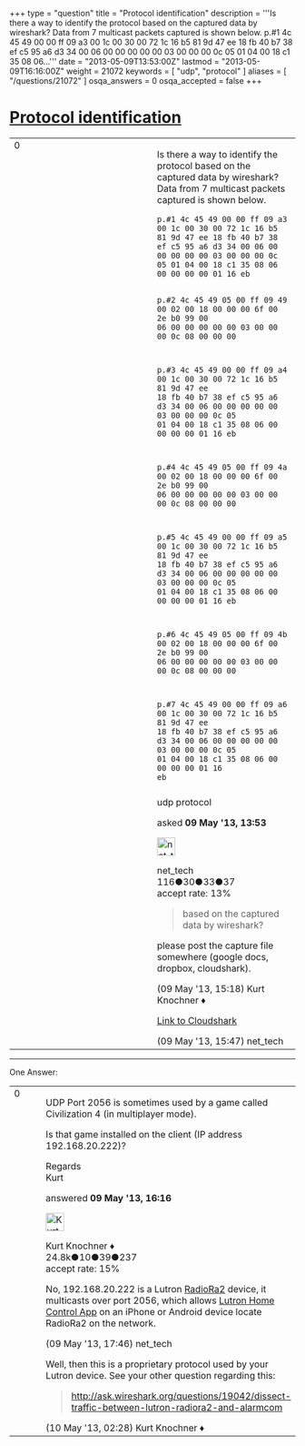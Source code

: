 +++
type = "question"
title = "Protocol identification"
description = '''Is there a way to identify the protocol based on the captured data by wireshark?  Data from 7 multicast packets captured is shown below. p.#1 4c 45 49 00 00 ff 09 a3 00 1c 00 30 00 72 1c 16 b5 81 9d 47 ee 18 fb 40 b7 38 ef c5 95 a6 d3 34 00 06 00 00 00 00 00 03 00 00 00 0c 05 01 04 00 18 c1 35 08 06...'''
date = "2013-05-09T13:53:00Z"
lastmod = "2013-05-09T16:16:00Z"
weight = 21072
keywords = [ "udp", "protocol" ]
aliases = [ "/questions/21072" ]
osqa_answers = 0
osqa_accepted = false
+++

<div class="headNormal">

# [Protocol identification](/questions/21072/protocol-identification)

</div>

<div id="main-body">

<div id="askform">

<table id="question-table" style="width:100%;"><colgroup><col style="width: 50%" /><col style="width: 50%" /></colgroup><tbody><tr class="odd"><td style="width: 30px; vertical-align: top"><div class="vote-buttons"><div id="post-21072-score" class="post-score" title="current number of votes">0</div><div id="favorite-count" class="favorite-count"></div></div></td><td><div id="item-right"><div class="question-body"><p>Is there a way to identify the protocol based on the captured data by wireshark? Data from 7 multicast packets captured is shown below.</p><pre><code>p.#1 4c 45 49 00 00 ff 09 a3 00 1c 00 30 00 72 1c 16 b5 81 9d 47 ee 18 fb 40 b7 38 ef c5 95 a6 d3 34 00 06 00 00 00 00 00 03 00 00 00 0c 05 01 04 00 18 c1 35 08 06 00 00 00 00 01 16 eb

p.#2 4c 45 49 05 00 ff 09 49 00 02 00 18 00 00 00 6f 00 2e b0 99 00 06 00 00 00 00 00 03 00 00 00 0c 08 00 00 00

p.#3 4c 45 49 00 00 ff 09 a4 00 1c 00 30 00 72 1c 16 b5 81 9d 47 ee 18 fb 40 b7 38 ef c5 95 a6 d3 34 00 06 00 00 00 00 00 03 00 00 00 0c 05 01 04 00 18 c1 35 08 06 00 00 00 00 01 16 eb

p.#4 4c 45 49 05 00 ff 09 4a 00 02 00 18 00 00 00 6f 00 2e b0 99 00 06 00 00 00 00 00 03 00 00 00 0c 08 00 00 00

p.#5 4c 45 49 00 00 ff 09 a5 00 1c 00 30 00 72 1c 16 b5 81 9d 47 ee 18 fb 40 b7 38 ef c5 95 a6 d3 34 00 06 00 00 00 00 00 03 00 00 00 0c 05 01 04 00 18 c1 35 08 06 00 00 00 00 01 16 eb

p.#6 4c 45 49 05 00 ff 09 4b 00 02 00 18 00 00 00 6f 00 2e b0 99 00 06 00 00 00 00 00 03 00 00 00 0c 08 00 00 00

p.#7 4c 45 49 00 00 ff 09 a6 00 1c 00 30 00 72 1c 16 b5 81 9d 47 ee 18 fb 40 b7 38 ef c5 95 a6 d3 34 00 06 00 00 00 00 00 03 00 00 00 0c 05 01 04 00 18 c1 35 08 06 00 00 00 00 01 16 eb</code></pre></div><div id="question-tags" class="tags-container tags">udp protocol</div><div id="question-controls" class="post-controls"></div><div class="post-update-info-container"><div class="post-update-info post-update-info-user"><p>asked <strong>09 May '13, 13:53</strong></p><img src="https://secure.gravatar.com/avatar/bcfdf26904f3a8a9fb69c7ca0dc5e7b1?s=32&amp;d=identicon&amp;r=g" class="gravatar" width="32" height="32" alt="net_tech&#39;s gravatar image" /><p>net_tech<br />
<span class="score" title="116 reputation points">116</span><span title="30 badges"><span class="badge1">●</span><span class="badgecount">30</span></span><span title="33 badges"><span class="silver">●</span><span class="badgecount">33</span></span><span title="37 badges"><span class="bronze">●</span><span class="badgecount">37</span></span><br />
<span class="accept_rate" title="Rate of the user&#39;s accepted answers">accept rate:</span> <span title="net_tech has 2 accepted answers">13%</span></p></div></div><div id="comments-container-21072" class="comments-container"><span id="21073"></span><div id="comment-21073" class="comment"><div id="post-21073-score" class="comment-score"></div><div class="comment-text"><blockquote><p>based on the captured data by wireshark?</p></blockquote><p>please post the capture file somewhere (google docs, dropbox, cloudshark).</p></div><div id="comment-21073-info" class="comment-info"><span class="comment-age">(09 May '13, 15:18)</span> Kurt Knochner ♦</div></div><span id="21074"></span><div id="comment-21074" class="comment"><div id="post-21074-score" class="comment-score"></div><div class="comment-text"><p><a href="http://cloudshark.org/captures/c90ed11d7b26">Link to Cloudshark</a></p></div><div id="comment-21074-info" class="comment-info"><span class="comment-age">(09 May '13, 15:47)</span> net_tech</div></div></div><div id="comment-tools-21072" class="comment-tools"></div><div class="clear"></div><div id="comment-21072-form-container" class="comment-form-container"></div><div class="clear"></div></div></td></tr></tbody></table>

------------------------------------------------------------------------

<div class="tabBar">

<span id="sort-top"></span>

<div class="headQuestions">

One Answer:

</div>

</div>

<span id="21075"></span>

<div id="answer-container-21075" class="answer">

<table style="width:100%;"><colgroup><col style="width: 50%" /><col style="width: 50%" /></colgroup><tbody><tr class="odd"><td style="width: 30px; vertical-align: top"><div class="vote-buttons"><div id="post-21075-score" class="post-score" title="current number of votes">0</div></div></td><td><div class="item-right"><div class="answer-body"><p>UDP Port 2056 is sometimes used by a game called Civilization 4 (in multiplayer mode).</p><p>Is that game installed on the client (IP address 192.168.20.222)?</p><p>Regards<br />
Kurt</p></div><div class="answer-controls post-controls"></div><div class="post-update-info-container"><div class="post-update-info post-update-info-user"><p>answered <strong>09 May '13, 16:16</strong></p><img src="https://secure.gravatar.com/avatar/23b7bf5b13bc2c98b2e8aa9869ca5d75?s=32&amp;d=identicon&amp;r=g" class="gravatar" width="32" height="32" alt="Kurt%20Knochner&#39;s gravatar image" /><p>Kurt Knochner ♦<br />
<span class="score" title="24767 reputation points"><span>24.8k</span></span><span title="10 badges"><span class="badge1">●</span><span class="badgecount">10</span></span><span title="39 badges"><span class="silver">●</span><span class="badgecount">39</span></span><span title="237 badges"><span class="bronze">●</span><span class="badgecount">237</span></span><br />
<span class="accept_rate" title="Rate of the user&#39;s accepted answers">accept rate:</span> <span title="Kurt Knochner has 344 accepted answers">15%</span> </br></p></div></div><div id="comments-container-21075" class="comments-container"><span id="21076"></span><div id="comment-21076" class="comment"><div id="post-21076-score" class="comment-score"></div><div class="comment-text"><p>No, 192.168.20.222 is a Lutron <a href="http://www.lutron.com/en-US/Products/Pages/WholeHomeSystems/RadioRA2/Overview.aspx">RadioRa2</a> device, it multicasts over port 2056, which allows <a href="https://play.google.com/store/apps/details?id=com.lutron.lutronhomeplus&amp;feature=search_result#?t=W251bGwsMSwyLDEsImNvbS5sdXRyb24ubHV0cm9uaG9tZXBsdXMiXQ..">Lutron Home Control App</a> on an iPhone or Android device locate RadioRa2 on the network.</p></div><div id="comment-21076-info" class="comment-info"><span class="comment-age">(09 May '13, 17:46)</span> net_tech</div></div><span id="21083"></span><div id="comment-21083" class="comment"><div id="post-21083-score" class="comment-score"></div><div class="comment-text"><p>Well, then this is a proprietary protocol used by your Lutron device. See your other question regarding this:</p><blockquote><p><a href="http://ask.wireshark.org/questions/19042/dissect-traffic-between-lutron-radiora2-and-alarmcom">http://ask.wireshark.org/questions/19042/dissect-traffic-between-lutron-radiora2-and-alarmcom</a></p></blockquote></div><div id="comment-21083-info" class="comment-info"><span class="comment-age">(10 May '13, 02:28)</span> Kurt Knochner ♦</div></div></div><div id="comment-tools-21075" class="comment-tools"></div><div class="clear"></div><div id="comment-21075-form-container" class="comment-form-container"></div><div class="clear"></div></div></td></tr></tbody></table>

</div>

<div class="paginator-container-left">

</div>

</div>

</div>

